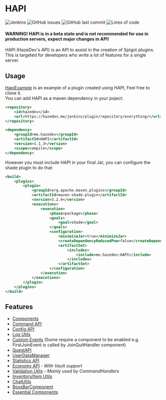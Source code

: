 # HAPI
![Jenkins](https://img.shields.io/jenkins/build?jobUrl=https%3A%2F%2Fhazedev.me%2Fjenkins%2Fjob%2FHAPI%2F&label=build)
![GitHub issues](https://img.shields.io/github/issues/haz8989/HAPI)
![GitHub last commit](https://img.shields.io/github/last-commit/haz8989/HAPI)
![Lines of code](https://img.shields.io/tokei/lines/github/haz8989/HAPI)
#### WARNING! HAPI is in a beta state and is not recommended for use in production servers, expect major changes in API!<br>
HAPI (HazeDev's API) is an API to assist in the creation of Spigot plugins.
This is targeted for developers who write a lot of features for a single server.
## Usage
[HapiExample](https://github.com/haz8989/HapiExample) is an example of a plugin created using HAPI, Feel free to clone it.<br>
You can add HAPI as a maven dependency in your poject:
```xml
<repository>
    <id>hazedev</id>
    <url>https://hazedev.me/jenkins/plugin/repository/everything/</url>
</repository>
```
```xml
<dependency>
    <groupId>me.hazedev</groupId>
    <artifactId>HAPI</artifactId>
    <version>1.1.3</version>
    <scope>compile</scope>
</dependency>
```
However you must include HAPI in your final Jar, you can configure the shade plugin to do that:
```xml
<build>
    <plugins>
        <plugin>
            <groupId>org.apache.maven.plugins</groupId>
            <artifactId>maven-shade-plugin</artifactId>
            <version>3.2.4</version>
            <executions>
                <execution>
                    <phase>package</phase>
                    <goals>
                        <goal>shade</goal>
                    </goals>
                    <configuration>
                        <minimizeJar>true</minimizeJar>
                        <createDependencyReducedPom>false</createDependencyReducedPom>
                        <artifactSet>
                            <includes>
                                <include>me.hazedev:HAPI</include>
                            </includes>
                        </artifactSet>
                    </configuration>
                </execution>
            </executions>
        </plugin>
    </plugins>
</build>
```
## Features
- [Components](src/main/java/me/hazedev/hapi/component)
- [Command API](src/main/java/me/hazedev/hapi/command)
- [Config API](src/main/java/me/hazedev/hapi/config)
- [Log Utils](src/main/java/me/hazedev/hapi/logging)
- [Custom Events](src/main/java/me/hazedev/hapi/event) (Some require a component to be enabled e.g. FirstJoinEvent is called by JoinQuitHandler component)
- [QuestAPI](src/main/java/me/hazedev/hapi/quest)
- [UserDataManager](src/main/java/me/hazedev/hapi/userdata)
- [Statistics API](src/main/java/me/hazedev/hapi/stats)
- [Economy API](src/main/java/me/hazedev/hapi/economy) - _With Vault support_
- [Validation Utils](src/main/java/me/hazedev/hapi/validation) - _Mainly used by CommandHandlers_
- [Inventory/Item Utils](src/main/java/me/hazedev/hapi/inventory)
- [ChatUtils](src/main/java/me/hazedev/hapi/chat)
- [BossBarComponent](src/main/java/me/hazedev/hapi/bossbar)
- [Essential Components](src/main/java/me/hazedev/hapi/essentials)
